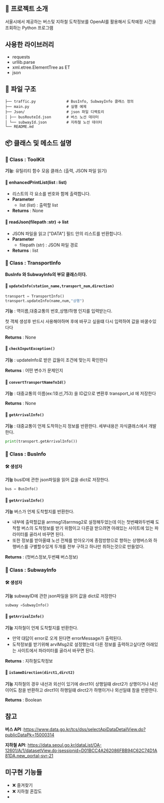 ## 📘 프로젝트 소개
서울시에서 제공하는 버스및 지하철 도착정보를 OpenAI를 활용해서 도착예정 시간을 조회하는 Python 프로그램
## 사용한 라이브러리
- requests
- urllib.parse
- xml.etree.ElementTree as ET
- json
##  📁 파일 구조
``` 
├── traffic.py              # BusInfo, SubwayInfo 클래스 정의 
├── main.py                 # 실행 예제 
├── Json/                   # json 파일 디렉토리 
│ ├── busRouteId.json       # 버스 노선 데이터 
│ └── subwayId.json         # 지하철 노선 데이터 
└── README.md 
``` 

            
## 📦 클래스 및 메소드 설명

### 🧩 Class : ToolKit

**기능**: 유틸리티 함수 모음 클래스 (출력, JSON 파일 읽기)

#### 🔸 enhancedPrintList(list : list)
- 리스트의 각 요소를 번호와 함께 출력합니다.
- **Parameter**
    - list (list) : 출력할 list
- **Returns** : None

#### 🔸 readJson(filepath :str) -> list
-  JSON 파일을 읽고 ["DATA"] 필드 안의 리스트를 반환합니다.
- **Parameter**
    - filepath (str) : JSON 파일 경로
- **Returns** : list

### 🧩 Class : TransportInfo
**BusInfo 와 SubwayInfo의 부모 클래스이다.** 

#### 🔸 `updateInfo(station_name,transport_num,direction)`
```python
transport = TransportInfo()
transport.updateInfo(name,num,"상행")
```
**기능** : 역이름,대중교통의 번호,상행/하행 인지를 입력받는다.

첫 객체 생성후 반드시 사용해야하며 후에 바꾸고 싶을떄 다시 입력하여 값을 바꿀수있다다

**Returns** : None

#### 🔸 `checkInputException()`
**기능** : updateInfo로 받은 값들이 조건에 맞는지 확인한다

**Returns** : 어떤 변수가 문제인지

#### 🔸 `convertTransportNameToId()`
**기능** : 대중교통의 이름(ex:1호선,753) 을 ID값으로 변환후 transport_id 에 저장한다

**Returns** : None

#### 🔸 `getArrivalInfo()`
**기능** : 대중교통이 언제 도착하는지 정보를 반환한다. 세부내용은 자식클래스에서 개발한다.
```python
print(transport.getArrivalInfo())
```

### 🧩 Class : BusInfo
 

#### 🛠 생성자
**기능** busID에 관한 json파일을 읽어 값을 dict로 저장한다.
```python
bus = BusInfo()
```

#### 🔸 `getArrivalInfo()`
**기능** 버스가 언제 도착할지를 반환한다.
- 내부에 출력할값을 arrmsg1과arrmsg2로 설정해두었는데 이는 첫번쨰와두번쨰 도착할 버스의 도착정보를 받기 위함이고 다른걸 받으려면 아래있는 사이트에 있는 파라미터를 골라서 바꾸면 된다.
- 또한 정보를 받아올떄 노선 전체를 받아오기에 종점방향으로 향하는 상행버스와 하행버스를 구별할수있게 두개를 전부 구하고 하나만 취하는것으로 만들었다. 

**Returns** : (첫버스정보,두번쨰 버스정보)

### 🧩 Class : SubwayInfo

#### 🛠 생성자
**기능** subwayID에 관한 json파일을 읽어 값을 dict로 저장한다
```python
subway =SubwayInfo()
```

#### 🔸 `getArrivalInfo()`
**기능** 지하철이 언제 도착할지를 반환한다.
- 만약 대답이 error로 오게 된다면 errorMessage가 출력된다.
- 도착정보를 받기위해 arvlMsg2로 설정했는데 다른 정보를 출력하고싶다면 아래있는 사이트에서 파라미터를 골라서 바꾸면 된다.

**Returns** : 지하철도착정보

#### 🔸 `isSameDirection(dirct1,dirct2)`
**기능** 지하철의 경우 내선과 외선이 있기에 dirct1이 상행일떄 dirct2가 상행이거나 내선이어도 참을 반환하고 dirct1이 하행일떄 dirct2가 하행이거나 외선일떄 참을 반환한다.

**Returns** : Boolean

## 참고
**버스 API** :https://www.data.go.kr/tcs/dss/selectApiDataDetailView.do?publicDataPk=15000314

**지하철 API**: https://data.seoul.go.kr/dataList/OA-12601/A/1/datasetView.do;jsessionid=D01BCC4A262086FBB94C62C74D1A81DA.new_portal-svr-21

## 미구현 기능들
- ❌ 즐겨찾기 
- ❌ 지하철 혼잡도
- 